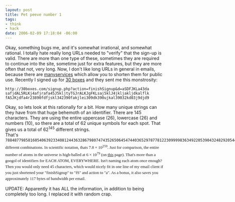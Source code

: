 ```yaml
--- 
layout: post
title: Pet peeve number 1
tags: 
- think
- hack
date: 2006-02-09 17:18:04 -06:00
---
```

Okay, something bugs me, and it's somewhat irrational, and somewhat rational.  I totally hate really long <span class="caps">URL</span>s needed to "verify" that the sign-up is valid.  There are more than one type of these, sometimes they are required to continue into the site, sometime just for extra features, but they are more often that not, very long.  Now, I don't like long <span class="caps">URL</span>s in general in emails, because there are <a href="http://xrl.us">many</a><a href="http://tinyurl.com">services</a> which allow you to shorten them for public use.  Recently I signed up for <a href="http://30boxes.com">30 boxes</a> and they sent me this monstrosity:
<pre><code>http://30boxes.com/signup.php?action=finishSignup&amp;d=aSDFJKLa43da
safjdAL5RLKj4afjrafa45J5kljtyTGJrALKJgFKLsaj5klJ4jkljakljdkalflk
fASJKjdfa4r23890fdfjskl342390fakjlei309dk390ujkal39032kd03j9djd9
</code></pre>
Okay, so lets look at this rationally for a bit.  How many unique strings can they have from that huge behemoth of an identifier.  There are 145 characters.  They are using the entire uppercase (26), lowercase (26) and numbers (10), so there are a total of 62 unique symbols for each spot.  That gives us a total of 62<sup>145</sup> different strings.  That's <span style="font-family: monospace; line-height: 18px; font-size: 12px; white-space: pre;">7884877985816054063923340812443632867980747435265064547440365297877812230999983634922053904324829205441837830921209410767866820350392591496465345718879667228701033177516338179747430870298820209307821377548903252404736464300144342990107276174332102635697681203 <span style="font-family: Georgia, 'Times New Roman', 'Bitstream Charter', Times, serif; line-height: 19px; white-space: normal; font-size: 13px;">different combinations.  In scientific notation, thats 7.8 × 10<sup>259</sup>.  Just for comparison, the entire number of atoms in the universe is high-balled at 6 × 10<sup>79</sup> (on <a href="http://www.sunspot.noao.edu/sunspot/pr/answerbook/universe.html#q70">this</a> page).  That's more than a  googol of identifiers for <span class="caps">EACH ATOM, EVERYWHERE. </span> Isn't naming each atom once enough?  Then you would only need 45 characters, which would nicely fit in one line of my email client if you just shortened your "finishSignup" to "fS" and action to "a".  As a bonus, it also saves you approximately 117 bytes of bandwidth per email.</span></span>

<span class="caps">UPDATE</span>:  Apparently it has <span class="caps">ALL </span>the information, in addition to being completely too long.  I replaced it with random crap.
